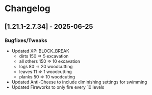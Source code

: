# Changelog

## [1.21.1-2.7.34] - 2025-06-25
### Bugfixes/Tweaks
- Updated XP: BLOCK_BREAK 
  - dirts 150 => 5 excavation
  - all others 150 => 10 excavation
  - logs 80 => 20 woodcutting
  - leaves 11 => 1 woodcutting
  - planks 50 => 10 woodcuting
- Updated Anti-Cheese to include diminishing settings for swimming
- Updated Fireworks to only fire every 10 levels

